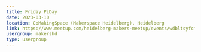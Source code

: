 ```yaml
---
title: Friday PiDay
date: 2023-03-10
location: CoMakingSpace (Makerspace Heidelberg), Heidelberg
link: https://www.meetup.com/heidelberg-makers-meetup/events/wdbltsyfcfbnb/
usergroup: makershd
type: usergroup
---
```

